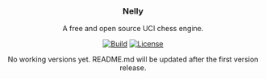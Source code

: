 <div align="center">

  <h3>Nelly</h3>

  A free and open source UCI chess engine.
  <br>
  
  [![Build][build-badge]][build-link]
  [![License][license-badge]][license-link]
  <br>
  
  No working versions yet. README.md will be updated after the first version release.
</div>


[build-link]:         https://github.com/senqx/Nelly
[license-link]:       https://github.com/senqx/Nelly/blob/main/Copying.txt

[build-badge]:        https://img.shields.io/badge/Nelly-No%20available%20version-red?style=for-the-badge
[license-badge]:      https://img.shields.io/badge/license-gpl--3.0-green?style=for-the-badge
